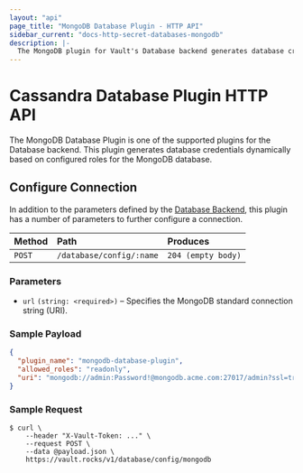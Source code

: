 ```yaml
---
layout: "api"
page_title: "MongoDB Database Plugin - HTTP API"
sidebar_current: "docs-http-secret-databases-mongodb"
description: |-
  The MongoDB plugin for Vault's Database backend generates database credentials to access MongoDB servers.
---
```


# Cassandra Database Plugin HTTP API

The MongoDB Database Plugin is one of the supported plugins for the Database
backend. This plugin generates database credentials dynamically based on
configured roles for the MongoDB database.

## Configure Connection

In addition to the parameters defined by the [Database
Backend](/api/secret/databases/index.html#configure-connection), this plugin
has a number of parameters to further configure a connection.

| Method   | Path                         | Produces               |
| :------- | :--------------------------- | :--------------------- |
| `POST`   | `/database/config/:name`     | `204 (empty body)` |

### Parameters
- `url` `(string: <required>)` – Specifies the MongoDB standard connection string (URI).

### Sample Payload

```json
{
  "plugin_name": "mongodb-database-plugin",
  "allowed_roles": "readonly",
  "uri": "mongodb://admin:Password!@mongodb.acme.com:27017/admin?ssl=true"
}
```

### Sample Request

```
$ curl \
    --header "X-Vault-Token: ..." \
    --request POST \
    --data @payload.json \
    https://vault.rocks/v1/database/config/mongodb
```
